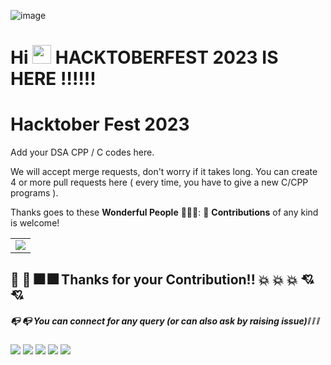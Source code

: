 ![image](https://doimages.nyc3.cdn.digitaloceanspaces.com/002Blog/1100x640%20Hacktober%20fest%20header.png)
# Hi <img src="https://raw.githubusercontent.com/MartinHeinz/MartinHeinz/master/wave.gif" width="30px"> HACKTOBERFEST 2023 IS HERE :bangbang::bangbang::bangbang:
# Hacktober Fest 2023
Add your DSA CPP / C codes here.

We will accept merge requests, don't worry if it takes long. 
You can create 4 or more pull requests here ( every time, you have to give a new C/CPP programs ).

Thanks goes to these **Wonderful People** 👨🏻‍💻:      🚀 **Contributions** of any kind is welcome! 

<table>
	<tr>
		<td>
<a href="https://github.com/Soumojitshome2023/DSA_Hacktoberfest_2023/graphs/contributors">
  <img src="https://contrib.rocks/image?repo=Soumojitshome2023/DSA_Hacktoberfest_2023" />
</a>
		</td>
	</tr>
</table>

## :confetti_ball: :confetti_ball: :fireworks: :fireworks: Thanks for  your  Contribution!! :collision: :collision: :collision: :cupid: :cupid:

##### :mailbox_with_no_mail: :mailbox_with_no_mail: You can connect for any query (or can also ask by raising issue):grey_exclamation: :grey_exclamation: :grey_exclamation:

<a href= "https://www.linkedin.com/in/soumojit-shome"><img src="https://img.icons8.com/fluency/48/000000/linkedin.png"/></a>
<a href= "https://www.youtube.com/@soumojitshome"><img src="https://img.icons8.com/bubbles/48/000000/youtube.png"/></a>
<a href= "https://soumojitshome.vercel.app/"><img src="https://img.icons8.com/bubbles/48/000000/domain.png"/></a>
<a href="mailto:soumojitshome2021@gmail.com"><img src="https://img.icons8.com/fluency/48/000000/gmail-new.png"/></a>
<a href='https://github.com/Soumojitshome2023'><img src="https://img.icons8.com/ios-filled/50/000000/github.png"/> </a>
